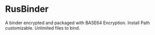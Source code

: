 # RusBinder
A binder encrypted and packaged with BASE64 Encryption. Install Path customizable. Unlimited files to bind.
